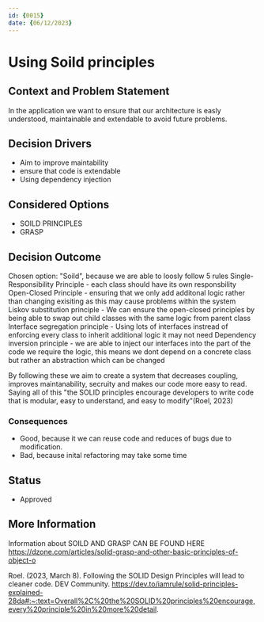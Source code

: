 ```yaml
---
id: {0015}
date: {06/12/2023}
---
```

# Using Soild principles

## Context and Problem Statement
In the application we want to ensure that our architecture is easly understood, maintainable and extendable to avoid future problems.

<!-- This is an optional element. Feel free to remove. -->
## Decision Drivers

* Aim to improve maintability
* ensure that code is extendable
* Using dependency injection

## Considered Options

* SOILD PRINCIPLES
* GRASP

## Decision Outcome

Chosen option: "Soild", because
we are able to loosly follow 5 rules 
 Single-Responsibility Principle - each class should have its own responsbility 
 Open-Closed Principle - ensuring that we only add additonal logic rather than changing exisiting as this may cause problems within the system
 Liskov substitution principle - We can ensure the open-closed principles by being able to swap out child classes with the same logic from parent class
  Interface segregation principle - Using lots of interfaces instread of enforcing every class to inherit additional logic it may not need
  Dependency inversion principle - we are able to inject our interfaces into the part of the code we require the logic, this means we dont depend on a concrete class but rather an abstraction which can be changed 

  By following these we aim to create a system that decreases coupling, improves maintanability, secruity and makes our code more easy to read. Saying all of this "the SOLID principles encourage developers to write code that is modular, easy to understand, and easy to modify"(Roel, 2023)

### Consequences

* Good, because it we can reuse code and reduces of bugs due to modification.
* Bad, because inital refactoring may take some time

## Status
* Approved

## More Information
Information about SOILD AND GRASP CAN BE FOUND HERE https://dzone.com/articles/solid-grasp-and-other-basic-principles-of-object-o

Roel. (2023, March 8). Following the SOLID Design Principles will lead to cleaner code. DEV Community. https://dev.to/iamrule/solid-principles-explained-28da#:~:text=Overall%2C%20the%20SOLID%20principles%20encourage,every%20principle%20in%20more%20detail.
